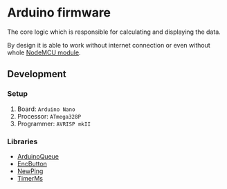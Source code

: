 # Arduino firmware

The core logic which is responsible for calculating and displaying the data.

By design it is able to work without internet connection or even without whole [NodeMCU module](../nodemcu).

## Development

### Setup

1. Board: `Arduino Nano`
2. Processor: `ATmega328P`
3. Programmer: `AVRISP mkII`

### Libraries

- [ArduinoQueue](https://github.com/EinarArnason/ArduinoQueue)
- [EncButton](https://github.com/GyverLibs/EncButton)
- [NewPing](https://bitbucket.org/teckel12/arduino-new-ping/wiki/Home)
- [TimerMs](https://github.com/GyverLibs/TimerMs)
